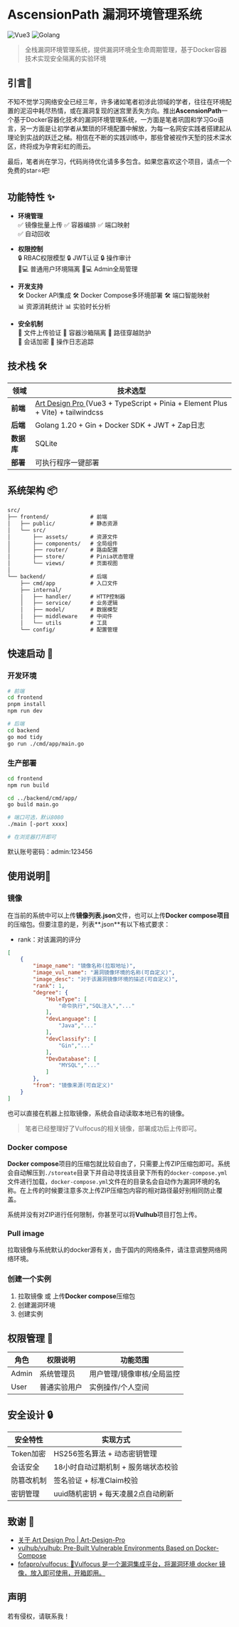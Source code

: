 # AscensionPath 漏洞环境管理系统

![Vue3](https://img.shields.io/badge/Vue-3.3-green)	![Golang](https://img.shields.io/badge/Go-1.20+-blue)

> 全栈漏洞环境管理系统，提供漏洞环境全生命周期管理，基于Docker容器技术实现安全隔离的实验环境

## 引言👀

  不知不觉学习网络安全已经三年，许多诸如笔者初涉此领域的学者，往往在环境配置的泥沼中耗尽热情，或在漏洞复现的迷宫里丢失方向。推出**AscensionPath**一个基于Docker容器化技术的漏洞环境管理系统，一方面是笔者巩固和学习Go语言，另一方面是让初学者从繁琐的环境配置中解放，为每一名网安实践者搭建起从理论到实战的跃迁之梯。相信在不断的实践训练中，那些曾被视作天堑的技术深水区，终将成为孕育彩虹的雨云。

  最后，笔者尚在学习，代码尚待优化请多多包含。如果您喜欢这个项目，请点一个免费的star⭐吧!

## 功能特性 ✨

- **环境管理**  
  ✅ 镜像批量上传  ✅ 容器编排  ✅ 端口映射  
  ✅ 自动回收

- **权限控制**  
  🔒 RBAC权限模型  🔒 JWT认证  🔒 操作审计  
  👨💻 普通用户环境隔离  👨💻 Admin全局管理

- **开发支持**  
  🛠️ Docker API集成  🛠️ Docker Compose多环境部署  🛠️ 端口智能映射  
  📊 资源消耗统计  📊 实验时长分析

- **安全机制**  
  🔐 文件上传验证  🔐 容器沙箱隔离  🔐 路径穿越防护  
  🔐 会话加密     🔐 操作日志追踪

## 技术栈 🛠️

| 领域       | 技术选型                                                     |
| ---------- | ------------------------------------------------------------ |
| **前端**   | [Art Design Pro ](https://www.lingchen.kim/art-design-pro/docs/guide/introduce.html)(Vue3 + TypeScript + Pinia + Element Plus + Vite) + tailwindcss |
| **后端**   | Golang 1.20 + Gin + Docker SDK + JWT + Zap日志               |
| **数据库** | SQLite                                                       |
| **部署**   | 可执行程序一键部署                                           |

## 系统架构 📦

```txt
src/
├── frontend/             # 前端
│   ├── public/           # 静态资源
│   └── src/
│       ├── assets/       # 资源文件
│       ├── components/   # 全局组件
│       ├── router/       # 路由配置
│       ├── store/        # Pinia状态管理
│       └── views/        # 页面视图
│
└── backend/              # 后端
    ├── cmd/app           # 入口文件
    ├── internal/
    │   ├── handler/      # HTTP控制器
    │   ├── service/      # 业务逻辑
    │   ├── model/        # 数据模型
    │   ├── middleware    # 中间件
    │   └── utils         # 工具
    └── config/           # 配置管理
```

## 快速启动 🚀

### 开发环境

```bash
# 前端
cd frontend
pnpm install
npm run dev

# 后端
cd backend
go mod tidy
go run ./cmd/app/main.go
```

### 生产部署

```bash
cd frontend
npm run build

cd ../backend/cmd/app/
go build main.go

# 端口可选，默认8080
./main [-port xxxx]

# 在浏览器打开即可
```

默认账号密码：admin:123456

## 使用说明🌈

### 镜像

在当前的系统中可以上传**镜像列表.json**文件，也可以上传**Docker compose项目**的压缩包。但要注意的是，列表**.json**有以下格式要求：

- rank：对该漏洞的评分

```json
[
    {
        "image_name": "镜像名称(拉取地址)",
        "image_vul_name": "漏洞镜像环境的名称(可自定义)",
        "image_desc": "对于该漏洞镜像环境的描述(可自定义)",
        "rank": 1,
        "degree": {
            "HoleType": [
                "命令执行","SQL注入","..."
            ],
            "devLanguage": [
                "Java","..."
            ],
            "devClassify": [
                "Gin","..."
            ],
            "DevDatabase": [
                "MYSQL","..."
            ]
        },
        "from": "镜像来源(可自定义)"
    }
]
```

也可以直接在机器上拉取镜像，系统会自动读取本地已有的镜像。

> 笔者已经整理好了Vulfocus的相关镜像，部署成功后上传即可。

### Docker compose

  **Docker compose**项目的压缩包就比较自由了，只需要上传ZIP压缩包即可。系统会自动解压到`./storeate`目录下并自动寻找该目录下所有的`docker-compose.yml`文件进行加载，`docker-compose.yml`文件在的目录名会自动作为漏洞环境的名称。在上传的时候要注意多次上传ZIP压缩包内容的相对路径最好别相同防止覆盖。

  系统并没有对ZIP进行任何限制，你甚至可以将**Vulhub**项目打包上传。

### Pull image

  拉取镜像与系统默认的docker源有关，由于国内的网络条件，请注意调整网络网络环境。

### 创建一个实例

1. 拉取镜像 或 上传**Docker compose**压缩包
2. 创建漏洞环境
3. 创建实例

## 权限管理 👮 

| 角色  | 权限说明     | 功能范围                   |
| ----- | ------------ | -------------------------- |
| Admin | 系统管理员   | 用户管理/镜像审核/全局监控 |
| User  | 普通实验用户 | 实例操作/个人空间          |

## 安全设计 🔒

| 安全特性   | 实现方式                            |
| ---------- | ----------------------------------- |
| Token加密  | HS256签名算法 + 动态密钥管理        |
| 会话安全   | 18小时自动过期机制 + 服务端状态校验 |
| 防篡改机制 | 签名验证 + 标准Claim校验            |
| 密钥管理   | uuid随机密钥 + 每天凌晨2点自动刷新  |

## 致谢 🤝

- [关于 Art Design Pro | Art-Design-Pro](https://www.lingchen.kim/art-design-pro/docs/guide/introduce.html)
- [vulhub/vulhub: Pre-Built Vulnerable Environments Based on Docker-Compose](https://github.com/vulhub/vulhub)
- [fofapro/vulfocus: 🚀Vulfocus 是一个漏洞集成平台，将漏洞环境 docker 镜像，放入即可使用，开箱即用。](https://github.com/fofapro/vulfocus)

## 声明

若有侵权，请联系我！
